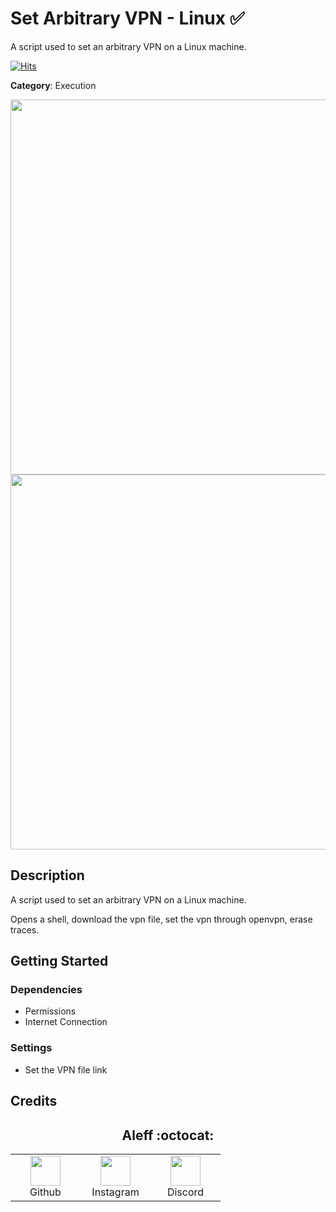 # Set Arbitrary VPN - Linux ✅

A script used to set an arbitrary VPN on a Linux machine.

[![Hits](https://hits.seeyoufarm.com/api/count/incr/badge.svg?url=https%3A%2F%2Fgithub.com%2Faleff-github%2Fmy-flipper-shits&count_bg=%233C3C3C&title_bg=%233C3C3C&icon=linux.svg&icon_color=%23FFFFFF&title=views&edge_flat=false)](https://github.com/aleff-github/my-flipper-shits)

**Category**: Execution

<div align=center>

<img src="https://github.com/aleff-github/my-flipper-shits/blob/main/img/logo-repository-2_0.gif" width="600" /><br><img src="https://github.com/aleff-github/my-flipper-shits/blob/main/img/DISCLAIMER.png" width="600" />

</div>

## Description

A script used to set an arbitrary VPN on a Linux machine.

Opens a shell, download the vpn file, set the vpn through openvpn, erase traces.

## Getting Started

### Dependencies

* Permissions
* Internet Connection

### Settings

* Set the VPN file link

## Credits

<h2 align="center"> Aleff :octocat: </h2>
<div align=center>
<table>
  <tr>
    <td align="center" width="96">
      <a href="https://github.com/aleff-github">
        <img src=https://github.com/aleff-github/aleff-github/blob/main/img/github.png?raw=true width="48" height="48" />
      </a>
      <br>Github
    </td>
    <td align="center" width="96">
      <a href="https://www.instagram.com/alessandro_greco_aka_aleff/">
        <img src=https://github.com/aleff-github/aleff-github/blob/main/img/instagram.png?raw=true width="48" height="48" />
      </a>
      <br>Instagram
    </td>
    <td align="center" width="96">
      <a href="https://www.linkedin.com/in/alessandro-greco-aka-aleff/">
        <img src=https://github.com/aleff-github/aleff-github/blob/main/img/linkedin.png?raw=true width="48" height="48" />
      </a>
      <br>Discord
    </td>
  </tr>
</table>
</div>